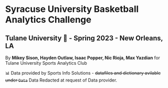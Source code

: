 # Syracuse University Basketball Analytics Challenge 
## Tulane University 🌊 - Spring 2023 - New Orleans, LA

By **Mikey Sison, Hayden Outlaw, Isaac Popper, Nic Rioja, Max Yazdian** for Tulane University Sports Analytics Club

📊 Data provided by Sports Info Solutions - ~~datafiles and dictionary avilable under `Data`~~ Data Redacted at request of Data provider.
